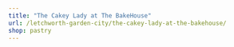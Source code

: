 ```yaml
---
title: "The Cakey Lady at The BakeHouse"
url: /letchworth-garden-city/the-cakey-lady-at-the-bakehouse/
shop: pastry
---
```

